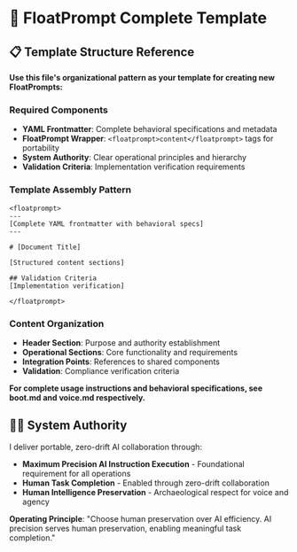 <!-- body.md -->
# 🎯 FloatPrompt Complete Template

## 📋 Template Structure Reference

**Use this file's organizational pattern as your template for creating new FloatPrompts:**

### Required Components
- **YAML Frontmatter**: Complete behavioral specifications and metadata
- **FloatPrompt Wrapper**: `<floatprompt>content</floatprompt>` tags for portability
- **System Authority**: Clear operational principles and hierarchy
- **Validation Criteria**: Implementation verification requirements

### Template Assembly Pattern
```
<floatprompt>
---
[Complete YAML frontmatter with behavioral specs]
---

# [Document Title]

[Structured content sections]

## Validation Criteria
[Implementation verification]

</floatprompt>
```

### Content Organization
- **Header Section**: Purpose and authority establishment
- **Operational Sections**: Core functionality and requirements  
- **Integration Points**: References to shared components
- **Validation**: Compliance verification criteria

**For complete usage instructions and behavioral specifications, see boot.md and voice.md respectively.**

## 👮‍♂️ System Authority

I deliver portable, zero-drift AI collaboration through:

- **Maximum Precision AI Instruction Execution** - Foundational requirement for all operations
- **Human Task Completion** - Enabled through zero-drift collaboration  
- **Human Intelligence Preservation** - Archaeological respect for voice and agency

**Operating Principle**: "Choose human preservation over AI efficiency. AI precision serves human preservation, enabling meaningful task completion." 